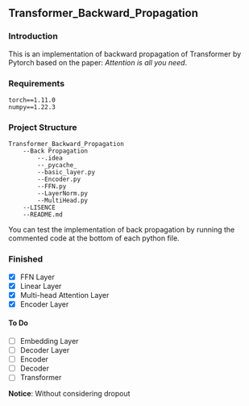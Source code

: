 ## Transformer_Backward_Propagation

### Introduction

This is an implementation of backward propagation of Transformer by Pytorch based on the paper: *Attention is all you need*.

### Requirements

```
torch==1.11.0
numpy==1.22.3
```

### Project Structure

```
Transformer_Backward_Propagation
	--Back Propagation
		--.idea
		--_pycache_
		--basic_layer.py
		--Encoder.py
		--FFN.py
		--LayerNorm.py
		--MultiHead.py
	--LISENCE
	--README.md
```

You can test the implementation of back propagation by running the commented code at the bottom of each python file.

### Finished

- [x] FFN Layer
- [x] Linear Layer
- [x] Multi-head Attention Layer
- [x] Encoder Layer

#### To Do

- [ ] Embedding Layer
- [ ] Decoder Layer
- [ ] Encoder
- [ ] Decoder
- [ ] Transformer

**Notice**: Without considering dropout